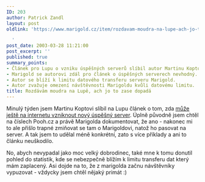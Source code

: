 ```yaml
---
ID: 203
author: Patrick Zandl
layout: post
oldlink: 'https://www.marigold.cz/item/rozdavam-moudra-na-lupe-ach-jo-to-zase-dopada

  '
post_date: 2003-03-28 11:21:00
post_excerpt: ''
published: true
summary_points:
- Článek pro Lupu o vzniku úspěšných serverů slíbil autor Martinu Koptovi.
- Marigold se autorovi zdál pro článek o úspěšných serverech nevhodný.
- Autor se blíží k limitu datového transferu serveru Marigold.
- Autor zvažuje omezení návštěvnosti Marigoldu kvůli datovému limitu.
title: Rozdávám moudra na Lupě, ach jo to zase dopadá
---
```


<p>
Minulý týden jsem Martinu Koptovi slíbil na Lupu článek o tom, zda <A href="http://www.lupa.cz/clanek.php3?show=2771" target=_blank>může ještě na internetu vzniknout nový úspěšný server</A>. Úplně původně jsem chtěl na číslech Pooh.cz a právě Marigolda dokumentovat, že ano - nakonec mi to ale přišlo trapné zmiňovat se tam o Marigoldovi, natož ho pasovat na server. A tak jsem to udělal méně konkrétní, zato s více příklady a ani to článku neuškodilo. </p>

<p>
No, abych nevypadal jako moc velký dobrodinec, také mne k tomu donutil pohled do statistik, kde se nebezpečně blížím k limitu transferu dat který mám zaplacený. Asi dojde na to, že z marigolda začnu návštěvníky vypuzovat - vždycky&#160;jsem chtěl nějaký primát :)&#160;</p>